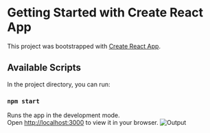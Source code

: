 # Getting Started with Create React App

This project was bootstrapped with [Create React App](https://github.com/facebook/create-react-app).

## Available Scripts

In the project directory, you can run:

### `npm start`

Runs the app in the development mode.\
Open [http://localhost:3000](http://localhost:3000) to view it in your browser.
![Output](https://user-images.githubusercontent.com/68415889/180359431-1cb8800d-43e3-4e8c-b4b7-a498038dc643.jpg)
